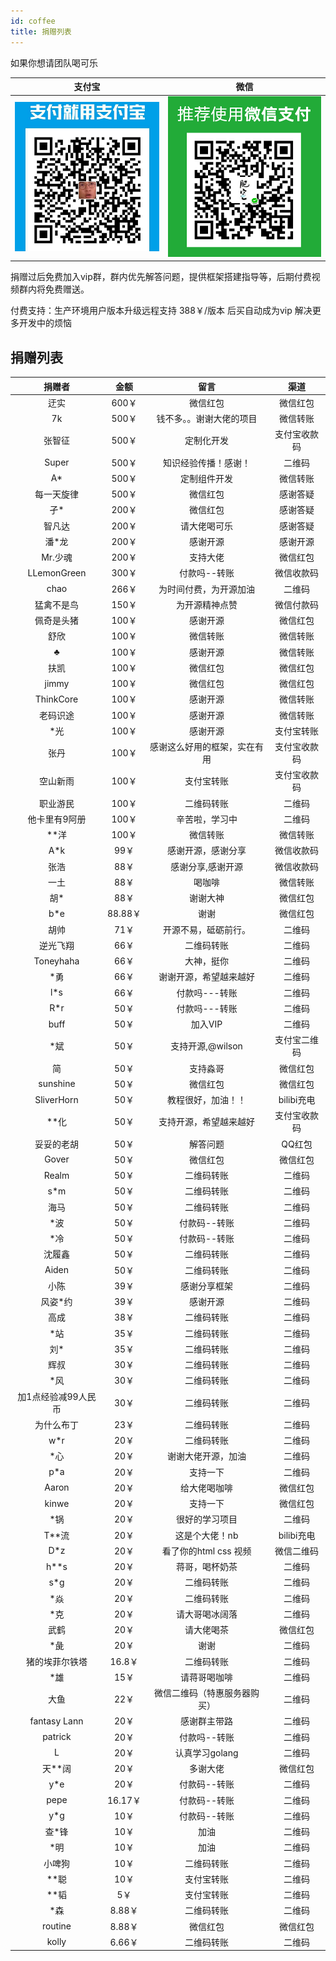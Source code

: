 ```yaml
---
id: coffee
title: 捐赠列表
---
```


如果你想请团队喝可乐

|  支付宝   | 微信  |
|  :---:  | :---: |
| ![markdown](../static/guanwang/zfb.png "支付宝") |  ![markdown](../static/guanwang/wxzf.png "微信") |

捐赠过后免费加入vip群，群内优先解答问题，提供框架搭建指导等，后期付费视频群内将免费赠送。

付费支持：生产环境用户版本升级远程支持  388￥/版本 后买自动成为vip 解决更多开发中的烦恼

## 捐赠列表

|  捐赠者   | 金额  | 留言  | 渠道|
|  :---:  | :---: | :---: | :---: |
|  迂实 |  600￥ | 微信红包 | 微信红包 |
|  7k |  500￥ | 钱不多。。谢谢大佬的项目 | 微信转账 |
| 张智征 |  500￥ | 定制化开发 | 支付宝收款码 |
| Super |  500￥ | 知识经验传播！感谢！| 二维码 |
| A* |  500￥ | 定制组件开发 | 微信转账 |
|  每一天旋律 |  500￥ | 微信红包 | 感谢答疑 |
|  孑* |  200￥ | 微信红包 | 感谢答疑 |
|  智凡达 |  200￥ | 请大佬喝可乐 | 感谢答疑 |
|  潘*龙 |  200￥ | 感谢开源 | 感谢开源 |
|  Mr.少魂 |  200￥ | 支持大佬 | 微信红包 |
|  LLemonGreen |  300￥ | 付款吗--转账 | 微信收款码 |
| chao |  266￥ | 为时间付费，为开源加油 | 二维码 |
| 猛禽不是鸟 |  150￥ | 为开源精神点赞 | 微信付款码 |
| 佩奇是头猪 |  100￥ | 感谢开源 | 微信红包 |
| 舒欣 |  100￥ | 微信转账 | 微信转账 |
| ♣ |  100￥ | 感谢开源 | 微信转账 |
| 扶凯 |  100￥ | 微信红包 | 微信红包 |
| jimmy |  100￥ | 微信红包 | 微信红包 |
| ThinkCore |  100￥ | 感谢开源 | 微信转账 |
| 老码识途 |  100￥ | 感谢开源 | 微信转账 |
| *光 |  100￥ | 感谢开源 | 支付宝转账 |
| 张丹 |  100￥ | 感谢这么好用的框架，实在有用 | 支付宝收款码 |
| 空山新雨 |  100￥ | 支付宝转账 | 支付宝收款码 |
| 职业游民 |  100￥ | 二维码转账 | 二维码 |
| 他卡里有9阿册 |  100￥ | 辛苦啦，学习中 | 二维码 |
| **洋 |  100￥ | 微信转账 | 微信转账 |
|  A*k |  99￥ | 感谢开源，感谢分享 | 微信收款码 |
|  张浩 |  88￥ | 感谢分享,感谢开源 | 微信收款码 |
|  一土 |  88￥ | 喝咖啡 | 微信转账 |
|  胡* |  88￥ | 谢谢大神 | 微信红包 |
|  b*e |  88.88￥ | 谢谢 | 微信红包 |
| 胡帅 |  71￥ | 开源不易，砥砺前行。 | 二维码 |
| 逆光飞翔 |  66￥ | 二维码转账 | 二维码 |
| Toneyhaha |  66￥ | 大神，挺你 | 二维码 |
| *勇 |  66￥ | 谢谢开源，希望越来越好 | 二维码 |
| l*s |  66￥ | 付款吗---转账 | 二维码 |
| R*r |  50￥ | 付款吗---转账 | 二维码  |
| buff |  50￥ | 加入VIP | 二维码  |
| *斌 |  50￥ | 支持开源,@wilson | 支付宝二维码  |
| 简 |  50￥ | 支持淼哥 | 微信红包  |
| sunshine |  50￥ | 微信红包 | 微信红包  |
| SliverHorn |  50￥ | 教程很好，加油！！ | bilibi充电 |
| **化 |  50￥ | 支持开源，希望越来越好 | 支付宝收款码 |
| 妥妥的老胡 |  50￥ | 解答问题 | QQ红包 |
| Gover |  50￥ | 微信红包 | 微信红包 |
| Realm |  50￥ | 二维码转账 | 二维码 |
| s*m |  50￥ | 二维码转账 | 二维码 |
| 海马 |  50￥ | 二维码转账 | 二维码 |
| *波 |  50￥ | 付款码--转账 | 二维码 |
| *冷 |  50￥ | 付款码--转账 | 二维码 |
| 沈履鑫 |  50￥ | 二维码转账 | 二维码 |
| Aiden |  50￥ | 二维码转账 | 二维码 |
| 小陈 |  39￥ | 感谢分享框架 | 二维码 |
| 风姿*约 |  39￥ | 感谢开源 | 二维码 |
| 高成 |  38￥ | 二维码转账 | 二维码 |
| *站 |  35￥ | 二维码转账 | 二维码 |
| 刘* |  35￥ | 二维码转账 | 二维码 |
| 辉叔 |  30￥ | 二维码转账 | 二维码 |
| *风 |  30￥ | 二维码转账 | 二维码 |
| 加1点经验减99人民币 |  30￥ | 二维码转账 | 二维码 |
| 为什么布丁 |  23￥ | 二维码转账 | 二维码 |
| w*r |  20￥ | 二维码转账 | 二维码 |
| *心 |  20￥ | 谢谢大佬开源，加油 | 二维码 |
| p*a |  20￥ | 支持一下 | 二维码 |
| Aaron |  20￥ | 给大佬喝咖啡 | 微信红包 |
| kinwe |  20￥ | 支持一下 | 微信红包 |
| *锅 |  20￥ | 很好的学习项目 | 二维码 |
| T**流 |  20￥ | 这是个大佬！nb | bilibi充电 |
| D*z |  20￥ | 看了你的html css 视频 | 微信二维码 |
| h**s |  20￥ | 蒋哥，喝杯奶茶 | 二维码 |
| s*g |  20￥ | 二维码转账 | 二维码 |
| *焱 |  20￥ | 二维码转账 | 二维码 |
| *克 |  20￥ | 请大哥喝冰阔落 | 二维码 |
| 武鹤 |  20￥ | 请大佬喝茶 | 微信红包 |
| *彘 |  20￥ | 谢谢 | 二维码 |
| 猪的埃菲尔铁塔 |  16.8￥ | 二维码转账 | 二维码 |
| *雄 |  15￥ | 请蒋哥喝咖啡 | 二维码 |
| 大鱼 |  22￥  | 微信二维码（特惠服务器购买） | 二维码 |
| fantasy Lann |  20￥ | 感谢群主带路 | 二维码 |
| patrick |  20￥ | 付款吗--转账 | 二维码 |
| L |  20￥ | 认真学习golang | 二维码 |
| 天**阔 |  20￥ | 多谢大佬 | 微信红包 |
| y*e |  20￥ | 付款码--转账 | 二维码 |
| pepe |  16.17￥ | 付款码--转账 | 二维码 |
| y*g |  10￥ | 付款码--转账 | 二维码 |
| 查*锋 | 10￥ | 加油 | 二维码 |
| *明 | 10￥ | 加油 | 二维码 |
| 小啤狗 |  10￥ | 二维码转账 | 二维码 |
| **聪 |  10￥ | 支付宝转账 | 二维码 |
| **韬 |  5￥ | 支付宝转账 | 二维码 |
| *森 |  8.88￥ | 二维码转账 | 二维码 |
| routine |  8.88￥ | 微信红包 | 微信红包 |
| kolly |  6.66￥ | 二维码转账 | 二维码 |